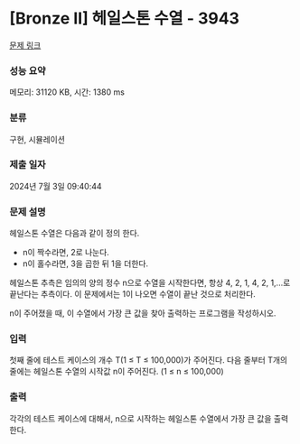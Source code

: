 # [Bronze II] 헤일스톤 수열 - 3943 

[문제 링크](https://www.acmicpc.net/problem/3943) 

### 성능 요약

메모리: 31120 KB, 시간: 1380 ms

### 분류

구현, 시뮬레이션

### 제출 일자

2024년 7월 3일 09:40:44

### 문제 설명

<p>헤일스톤 수열은 다음과 같이 정의 한다.</p>

<ul>
	<li>n이 짝수라면, 2로 나눈다.</li>
	<li>n이 홀수라면, 3을 곱한 뒤 1을 더한다.</li>
</ul>

<p>헤일스톤 추측은 임의의 양의 정수 n으로 수열을 시작한다면, 항상 4, 2, 1, 4, 2, 1,...로 끝난다는 추측이다. 이 문제에서는 1이 나오면 수열이 끝난 것으로 처리한다.</p>

<p>n이 주어졌을 때, 이 수열에서 가장 큰 값을 찾아 출력하는 프로그램을 작성하시오.</p>

### 입력 

 <p>첫째 줄에 테스트 케이스의 개수 T(1 ≤ T ≤ 100,000)가 주어진다. 다음 줄부터 T개의 줄에는 헤일스톤 수열의 시작값 n이 주어진다. (1 ≤ n ≤ 100,000)</p>

### 출력 

 <p>각각의 테스트 케이스에 대해서, n으로 시작하는 헤일스톤 수열에서 가장 큰 값을 출력한다.</p>

